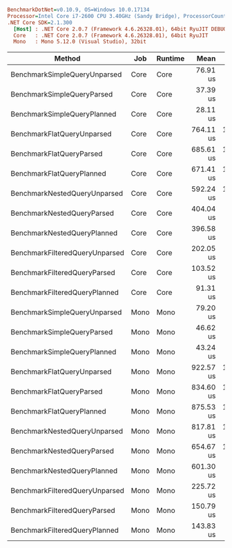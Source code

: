 ``` ini

BenchmarkDotNet=v0.10.9, OS=Windows 10.0.17134
Processor=Intel Core i7-2600 CPU 3.40GHz (Sandy Bridge), ProcessorCount=8
.NET Core SDK=2.1.300
  [Host] : .NET Core 2.0.7 (Framework 4.6.26328.01), 64bit RyuJIT DEBUG
  Core   : .NET Core 2.0.7 (Framework 4.6.26328.01), 64bit RyuJIT
  Mono   : Mono 5.12.0 (Visual Studio), 32bit 


```
 |                         Method |  Job | Runtime |      Mean |      Error |     StdDev |    Median |       Min |       Max |     Op/s |
 |------------------------------- |----- |-------- |----------:|-----------:|-----------:|----------:|----------:|----------:|---------:|
 |   BenchmarkSimpleQueryUnparsed | Core |    Core |  76.91 us |  1.5138 us |  1.3419 us |  76.95 us |  74.67 us |  79.02 us | 13,001.5 |
 |     BenchmarkSimpleQueryParsed | Core |    Core |  37.39 us |  0.8233 us |  2.2814 us |  36.49 us |  34.87 us |  43.51 us | 26,745.7 |
 |    BenchmarkSimpleQueryPlanned | Core |    Core |  28.11 us |  0.4333 us |  0.4053 us |  28.02 us |  27.61 us |  28.91 us | 35,570.8 |
 |     BenchmarkFlatQueryUnparsed | Core |    Core | 764.11 us | 15.9194 us | 26.5978 us | 756.36 us | 735.18 us | 839.11 us |  1,308.7 |
 |       BenchmarkFlatQueryParsed | Core |    Core | 685.61 us | 10.3700 us |  9.1927 us | 686.29 us | 668.02 us | 696.84 us |  1,458.6 |
 |      BenchmarkFlatQueryPlanned | Core |    Core | 671.41 us | 10.0553 us |  9.4057 us | 670.22 us | 655.71 us | 689.20 us |  1,489.4 |
 |   BenchmarkNestedQueryUnparsed | Core |    Core | 592.24 us | 11.7265 us | 29.6343 us | 590.17 us | 546.45 us | 669.00 us |  1,688.5 |
 |     BenchmarkNestedQueryParsed | Core |    Core | 404.04 us |  8.0123 us | 10.4183 us | 404.74 us | 388.58 us | 423.70 us |  2,475.0 |
 |    BenchmarkNestedQueryPlanned | Core |    Core | 396.58 us |  8.2996 us | 15.3839 us | 395.66 us | 375.44 us | 438.12 us |  2,521.6 |
 | BenchmarkFilteredQueryUnparsed | Core |    Core | 202.05 us |  3.8502 us |  4.5834 us | 202.54 us | 196.13 us | 211.55 us |  4,949.3 |
 |   BenchmarkFilteredQueryParsed | Core |    Core | 103.52 us |  1.2202 us |  1.0189 us | 103.64 us | 101.87 us | 105.34 us |  9,659.9 |
 |  BenchmarkFilteredQueryPlanned | Core |    Core |  91.31 us |  1.7846 us |  2.3824 us |  90.62 us |  88.50 us |  96.52 us | 10,951.3 |
 |   BenchmarkSimpleQueryUnparsed | Mono |    Mono |  79.20 us |  0.8202 us |  0.7271 us |  79.02 us |  77.95 us |  80.75 us | 12,626.3 |
 |     BenchmarkSimpleQueryParsed | Mono |    Mono |  46.62 us |  0.9292 us |  1.0701 us |  46.29 us |  44.66 us |  48.23 us | 21,448.3 |
 |    BenchmarkSimpleQueryPlanned | Mono |    Mono |  43.24 us |  0.8615 us |  2.4016 us |  42.98 us |  39.63 us |  50.42 us | 23,127.5 |
 |     BenchmarkFlatQueryUnparsed | Mono |    Mono | 922.57 us | 17.3296 us | 17.7962 us | 920.40 us | 887.15 us | 955.28 us |  1,083.9 |
 |       BenchmarkFlatQueryParsed | Mono |    Mono | 834.60 us | 16.3285 us | 16.0367 us | 838.73 us | 806.02 us | 861.76 us |  1,198.2 |
 |      BenchmarkFlatQueryPlanned | Mono |    Mono | 875.53 us | 17.3852 us | 50.9877 us | 869.95 us | 804.07 us | 998.14 us |  1,142.2 |
 |   BenchmarkNestedQueryUnparsed | Mono |    Mono | 817.81 us | 16.2626 us | 46.3981 us | 816.63 us | 745.58 us | 941.76 us |  1,222.8 |
 |     BenchmarkNestedQueryParsed | Mono |    Mono | 654.67 us | 12.9669 us | 24.0351 us | 647.89 us | 620.11 us | 709.60 us |  1,527.5 |
 |    BenchmarkNestedQueryPlanned | Mono |    Mono | 601.30 us |  8.3861 us |  7.4341 us | 600.63 us | 586.85 us | 617.86 us |  1,663.1 |
 | BenchmarkFilteredQueryUnparsed | Mono |    Mono | 225.72 us |  3.0642 us |  2.8663 us | 225.41 us | 220.51 us | 231.26 us |  4,430.2 |
 |   BenchmarkFilteredQueryParsed | Mono |    Mono | 150.79 us |  2.1233 us |  1.9861 us | 150.75 us | 147.45 us | 154.70 us |  6,631.6 |
 |  BenchmarkFilteredQueryPlanned | Mono |    Mono | 143.83 us |  2.7346 us |  2.6858 us | 143.71 us | 139.66 us | 150.62 us |  6,952.6 |
